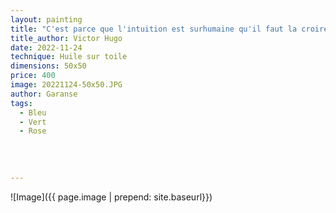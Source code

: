 ```yaml
---
layout: painting
title: "C'est parce que l'intuition est surhumaine qu'il faut la croire ; c'est parce qu'elle est mystérieuse qu'il faut l'écouter ; c'est parce qu'elle semble obscure qu'elle est lumineuse."     
title_author: Victor Hugo
date: 2022-11-24
technique: Huile sur toile
dimensions: 50x50
price: 400
image: 20221124-50x50.JPG
author: Garanse
tags:
  - Bleu
  - Vert
  - Rose
  
  
  
  
---
```

![Image]({{ page.image | prepend: site.baseurl}})

